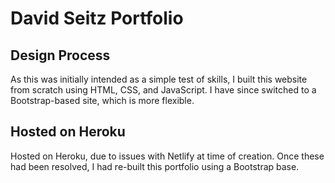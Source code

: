# David Seitz Portfolio

## Design Process

As this was initially intended as a simple test of skills, I built this website from scratch using HTML, CSS, and JavaScript. I have since switched to a Bootstrap-based site, which is more flexible.

## Hosted on Heroku

Hosted on Heroku, due to issues with Netlify at time of creation. Once these had been resolved, I had re-built this portfolio using a Bootstrap base.
